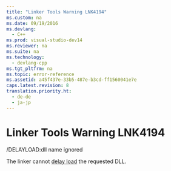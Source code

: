 ```yaml
---
title: "Linker Tools Warning LNK4194"
ms.custom: na
ms.date: 09/19/2016
ms.devlang: 
  - C++
ms.prod: visual-studio-dev14
ms.reviewer: na
ms.suite: na
ms.technology: 
  - devlang-cpp
ms.tgt_pltfrm: na
ms.topic: error-reference
ms.assetid: a45f437e-33b5-487e-b3cd-ff1560041e7e
caps.latest.revision: 8
translation.priority.ht: 
  - de-de
  - ja-jp
---
```

# Linker Tools Warning LNK4194
/DELAYLOAD:dll name ignored  
  
 The linker cannot [delay load](../vs140/-DELAYLOAD--Delay-Load-Import-.md) the requested DLL.